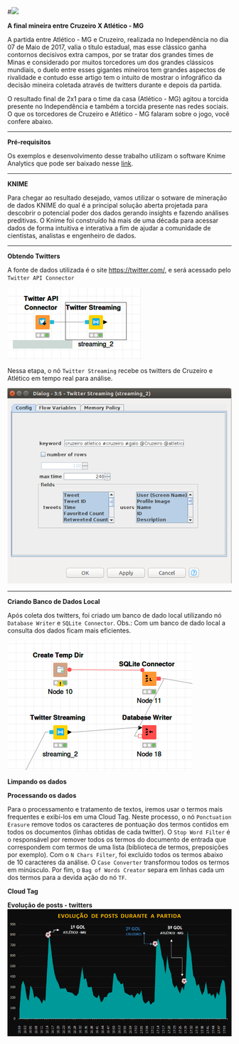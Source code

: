 #![ ](https://i.ytimg.com/vi/cqqXlu-DB4k/hqdefault.jpg  "FinalMineiro")

**A final mineira entre Cruzeiro X Atlético - MG**

A partida entre Atlético - MG e Cruzeiro, realizada no Independência no dia 07 de Maio de 2017, valia o título estadual, mas esse clássico ganha contornos decisivos extra campos, por se tratar dos grandes times de Minas e considerado por muitos torcedores um dos grandes clássicos mundiais, o duelo entre esses gigantes mineiros tem grandes aspectos de rivalidade e contudo esse artigo tem o intuito de mostrar o infográfico da decisão mineira coletada através de twitters durante e depois da partida.

O resultado final de 2x1 para o time da casa (Atlético - MG) agitou a torcida presente no Independência e também a torcida presente nas redes sociais. O que os torcedores de Cruzeiro e Atlético - MG falaram sobre o jogo, você confere abaixo.
***

**Pré-requisitos**

Os exemplos e desenvolvimento desse trabalho utilizam o software Knime Analytics que pode ser baixado nesse [link](https://www.knime.org/downloads/overview).

***
**KNIME**

Para chegar ao resultado desejado, vamos utilizar o sotware de mineração de dados KNIME do qual é a principal solução aberta projetada para descobrir o potencial poder dos dados gerando insights e fazendo análises preditivas. O Knime foi construído há mais de uma década para acessar dados de forma intuitiva e interativa a fim de ajudar a comunidade de cientistas, analistas e engenheiro de dados.

***
**Obtendo Twitters**

A fonte de dados utilizada é o site https://twitter.com/, e será acessado pelo `Twitter API Connector`

![ ](https://github.com/alancarlosilva/Ciencias_De_Dados_Big_Data/blob/master/RI/RI_Trabalho/Knime_Twitter.png  "Twitter_API")

Nessa etapa, o nó `Twitter Streaming` recebe os twitters de Cruzeiro e Atlético em tempo real para análise.

![ ](https://github.com/alancarlosilva/Ciencias_De_Dados_Big_Data/blob/master/RI/RI_Trabalho/Config_twitter_streaming.png  "Twitter_Config")
***
**Criando Banco de Dados Local**

Após coleta dos twitters, foi criado um banco de dado local utilizando nó `Database Writer` e `SQLite Connector`. Obs.: Com um banco de dado local a consulta dos dados ficam mais eficientes.

![ ](https://github.com/alancarlosilva/Ciencias_De_Dados_Big_Data/blob/master/RI/RI_Trabalho/twitter_bd.png  "twitter_bd")

**Limpando os dados**

**Processando os dados**

Para o processamento e tratamento de textos, iremos usar o termos mais frequentes e exibí-los em uma Cloud Tag. Neste processo, o nó `Ponctuation Erasure` remove todos os caracteres de pontuação dos termos contidos em todos os documentos (linhas obtidas de cada twitter). O `Stop Word Filter` é o responsável por remover todos os termos do documento de entrada que correspondem com termos de uma lista (biblioteca de termos, preposições por exemplo). Com o `N Chars Filter`, foi excluído todos os termos abaixo de 10 caracteres da análise. O `Case Converter` transformou todos os termos em minúsculo. Por fim, o `Bag of Words Creator` separa em linhas cada um dos termos para a devida ação do nó `TF`.

**Cloud Tag**

**Evolução de posts - twitters**
![ ](https://github.com/alancarlosilva/Ciencias_De_Dados_Big_Data/blob/master/RI/RI_Trabalho/evolucao_posts_twitter.png "twitter_evolucao")
